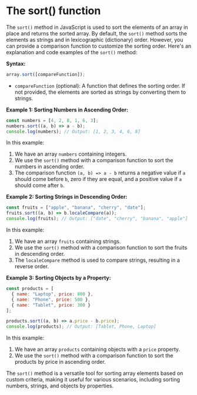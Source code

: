 # The sort() function

The `sort()` method in JavaScript is used to sort the elements of an array in place and returns the sorted array. By default, the `sort()` method sorts the elements as strings and in lexicographic (dictionary) order. However, you can provide a comparison function to customize the sorting order. Here's an explanation and code examples of the `sort()` method:

**Syntax:**
```javascript
array.sort([compareFunction]);
```

- `compareFunction` (optional): A function that defines the sorting order. If not provided, the elements are sorted as strings by converting them to strings.

**Example 1: Sorting Numbers in Ascending Order:**
```javascript
const numbers = [4, 2, 8, 1, 6, 3];
numbers.sort((a, b) => a - b);
console.log(numbers); // Output: [1, 2, 3, 4, 6, 8]
```

In this example:

1. We have an array `numbers` containing integers.
2. We use the `sort()` method with a comparison function to sort the numbers in ascending order.
3. The comparison function `(a, b) => a - b` returns a negative value if `a` should come before `b`, zero if they are equal, and a positive value if `a` should come after `b`.

**Example 2: Sorting Strings in Descending Order:**
```javascript
const fruits = ["apple", "banana", "cherry", "date"];
fruits.sort((a, b) => b.localeCompare(a));
console.log(fruits); // Output: ["date", "cherry", "banana", "apple"]
```

In this example:

1. We have an array `fruits` containing strings.
2. We use the `sort()` method with a comparison function to sort the fruits in descending order.
3. The `localeCompare` method is used to compare strings, resulting in a reverse order.

**Example 3: Sorting Objects by a Property:**
```javascript
const products = [
  { name: "Laptop", price: 800 },
  { name: "Phone", price: 500 },
  { name: "Tablet", price: 300 }
];

products.sort((a, b) => a.price - b.price);
console.log(products); // Output: [Tablet, Phone, Laptop]
```

In this example:

1. We have an array `products` containing objects with a `price` property.
2. We use the `sort()` method with a comparison function to sort the products by price in ascending order.

The `sort()` method is a versatile tool for sorting array elements based on custom criteria, making it useful for various scenarios, including sorting numbers, strings, and objects by properties.